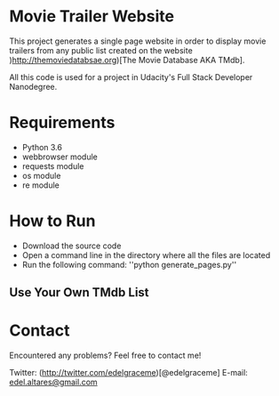 # Movie Trailer Website

This project generates a single page website in order to display movie trailers from any public list created on the website )http://themoviedatabsae.org)[The Movie Database AKA TMdb].

All this code is used for a project in Udacity's Full Stack Developer Nanodegree.

# Requirements

* Python 3.6
* webbrowser module
* requests module
* os module
* re module

# How to Run

* Download the source code 
* Open a command line in the directory where all the files are located
* Run the following command:
''python generate_pages.py''

## Use Your Own TMdb List

# Contact

Encountered any problems? Feel free to contact me!

Twitter: (http://twitter.com/edelgraceme)[@edelgraceme]
E-mail: edel.altares@gmail.com